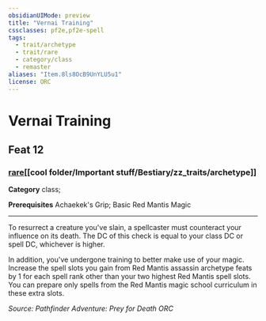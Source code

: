```yaml
---
obsidianUIMode: preview
title: "Vernai Training"
cssclasses: pf2e,pf2e-spell
tags:
  - trait/archetype
  - trait/rare
  - category/class
  - remaster
aliases: "Item.8ls8OcB9UnYLU5u1"
license: ORC
---
```

# Vernai Training
## Feat 12
### [rare](cool%20folder/Important%20stuff/Bestiary/zz_traits/rare.md "Rare Rarity Trait")[[cool folder/Important stuff/Bestiary/zz_traits/archetype]]

**Category** class; 



**Prerequisites** Achaekek's Grip; Basic Red Mantis Magic
* * *
To resurrect a creature you've slain, a spellcaster must counteract your influence on its death. The DC of this check is equal to your class DC or spell DC, whichever is higher.

In addition, you've undergone training to better make use of your magic. Increase the spell slots you gain from Red Mantis assassin archetype feats by 1 for each spell rank other than your two highest Red Mantis spell slots. You can prepare only spells from the Red Mantis magic school curriculum in these extra slots.

*Source: Pathfinder Adventure: Prey for Death*
*ORC*